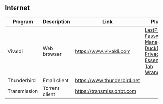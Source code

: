 ## Internet

| Program | Description | Link | Plugins | Comment |
| --- | --- | --- | --- | --- |
| Vivaldi | Web browser | https://www.vivaldi.com | [LastPass Password Manager](https://chrome.google.com/webstore/detail/lastpass-free-password-ma/hdokiejnpimakedhajhdlcegeplioahd), [DuckDuckGo Privacy Essentials](https://chrome.google.com/webstore/detail/duckduckgo-privacy-essent/bkdgflcldnnnapblkhphbgpggdiikppg), [Tab Wrangler](https://chrome.google.com/webstore/detail/tab-wrangler/egnjhciaieeiiohknchakcodbpgjnchh) |
| Thunderbird | Email client | https://www.thunderbird.net  |
| Transmission | Torrent client | https://transmissionbt.com |

